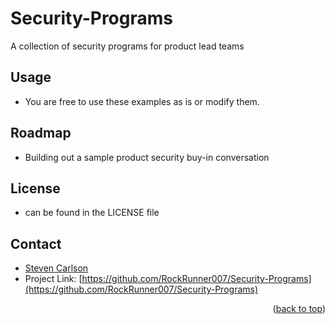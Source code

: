 # Security-Programs
A collection of security programs for product lead teams

<!-- USAGE EXAMPLES -->
## Usage
- You are free to use these examples as is or modify them.

<!-- ROADMAP -->
## Roadmap
- Building out a sample product security buy-in conversation

<!-- LICENSE -->
## License
- can be found in the LICENSE file

<!-- CONTACT -->
## Contact
- [Steven Carlson](https://www.linkedin.com/in/stevenmatthewcarlson/)
- Project Link: [https://github.com/RockRunner007/Security-Programs](https://github.com/RockRunner007/Security-Programs)

<p align="right">(<a href="#readme-top">back to top</a>)</p>
